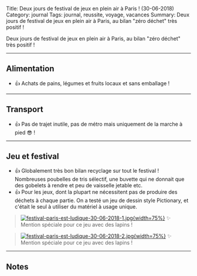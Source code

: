 Title: Deux jours de festival de jeux en plein air à Paris ! (30-06-2018)
Category: journal
Tags: journal, reussite, voyage, vacances
Summary: Deux jours de festival de jeux en plein air à Paris, au bilan "zéro déchet" très positif !

Deux jours de festival de jeux en plein air à Paris, au bilan "zéro déchet" très positif !

---

## Alimentation

- :+1: Achats de pains, légumes et fruits locaux et sans emballage !

---

## Transport

- :+1: Pas de trajet inutile, pas de métro mais uniquement de la marche à pied :sunglasses: !

---

## Jeu et festival

- :+1: Globalement très bon bilan recyclage sur tout le festival ! Nombreuses poubelles de tris sélectif, une buvette qui ne donnait que des gobelets à rendre et peu de vaisselle jetable etc.
- :+1: Pour les jeux, dont la plupart ne nécessitent pas de produire des déchets à chaque partie. On a testé un jeu de dessin style Pictionary, et c'était le seul à utiliser du matériel à usage unique.

> [![festival-paris-est-ludique-30-06-2018-1.jpg]({filename}images/festival-paris-est-ludique-30-06-2018-1.jpg){width=75%}]({filename}images/festival-paris-est-ludique-30-06-2018-1.jpg)
> :sparkles: Mention spéciale pour ce jeu avec des lapins !

> [![festival-paris-est-ludique-30-06-2018-2.jpg]({filename}images/festival-paris-est-ludique-30-06-2018-2.jpg){width=75%}]({filename}images/festival-paris-est-ludique-30-06-2018-2.jpg)
> :sparkles: Mention spéciale pour ce jeu avec des lapins !

---

## Notes
